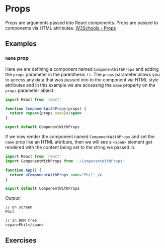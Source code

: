 # Props

Props are arguments passed into React components. Props are passed to components via HTML attributes. [W3Schools - Props](https://www.w3schools.com/react/react_props.asp)

## Examples

### `name` prop

Here we are defining a component named `ComponentWithProps` and adding the `props` parameter in the parenthesis `()`. The `props` parameter allows you to access any data that was passed into to the component via HTML style attributes and in this example we are accessing the `name` property on the `props` parameter object.

```jsx
import React from 'react'

function ComponentWithProps(props) {
  return <span>{props.name}</span>
}

export default ComponentWithProps
```

If we now render the component named `ComponentWithProps` and set the `name` prop like an HTML attribute, then we will see a `<span>` element get rendered with the content being set to the string we passed in.

```jsx
import React from 'react'
import ComponentWithProps from './ComponentWithProps'

function App() {
  return <ComponentWithProps name="Phil" />
}

export default ComponentWithProps
```

_Output:_

```
// on screen
Phil

// in DOM tree
<span>Phil</span>
```

## Exercises
